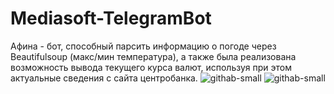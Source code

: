 # Mediasoft-TelegramBot
Афина - бот, способный парсить информацию о погоде через Beautifulsoup (макс/мин температура), а также была реализована возможность вывода текущего курса валют, используя при этом актуальные сведения с сайта центробанка.
![githab-small](https://sun7-7.userapi.com/oCUxr2FZfzWTEVs7aoZPEUzoR_CwJ2qS2GEcjw/XdrdTQ7QF9k.jpg)
![githab-small](https://sun9-71.userapi.com/AVPRLMS7BerO1B5xA_VHZ9DNeWHLWRHz_-HyHg/5k9uccWSBTg.jpg)
